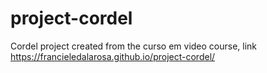 # project-cordel
Cordel project created from the curso em video course, link https://francieledalarosa.github.io/project-cordel/
